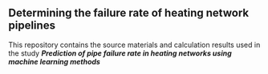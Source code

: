 ## Determining the failure rate of heating network pipelines

This repository contains the source materials and calculation results used in the study ***Prediction of pipe failure rate in heating networks using machine learning methods***
